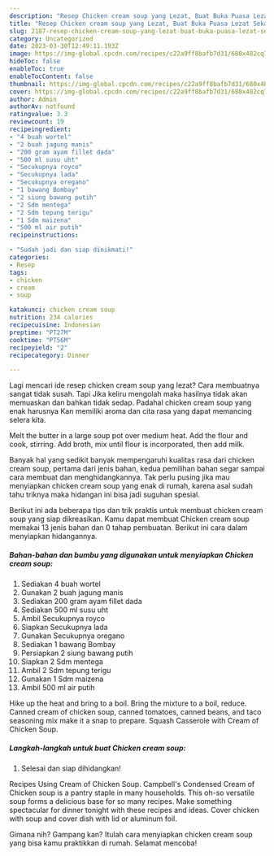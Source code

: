 ```yaml
---
description: "Resep Chicken cream soup yang Lezat, Buat Buka Puasa Lezat Sekali"
title: "Resep Chicken cream soup yang Lezat, Buat Buka Puasa Lezat Sekali"
slug: 2187-resep-chicken-cream-soup-yang-lezat-buat-buka-puasa-lezat-sekali
category: Uncategorized
date: 2023-03-30T12:49:11.193Z
image: https://img-global.cpcdn.com/recipes/c22a9ff8bafb7d31/680x482cq70/chicken-cream-soup-foto-resep-utama.jpg
hideToc: false
enableToc: true
enableTocContent: false
thumbnail: https://img-global.cpcdn.com/recipes/c22a9ff8bafb7d31/680x482cq70/chicken-cream-soup-foto-resep-utama.jpg
cover: https://img-global.cpcdn.com/recipes/c22a9ff8bafb7d31/680x482cq70/chicken-cream-soup-foto-resep-utama.jpg
author: Admin
authorAv: notfound
ratingvalue: 3.3
reviewcount: 19
recipeingredient:
- "4 buah wortel"
- "2 buah jagung manis"
- "200 gram ayam fillet dada"
- "500 ml susu uht"
- "Secukupnya royco"
- "Secukupnya lada"
- "Secukupnya oregano"
- "1 bawang Bombay"
- "2 siung bawang putih"
- "2 Sdm mentega"
- "2 Sdm tepung terigu"
- "1 Sdm maizena"
- "500 ml air putih"
recipeinstructions:

- "Sudah jadi dan siap dinikmati!"
categories:
- Resep
tags:
- chicken
- cream
- soup

katakunci: chicken cream soup 
nutrition: 234 calories
recipecuisine: Indonesian
preptime: "PT27M"
cooktime: "PT56M"
recipeyield: "2"
recipecategory: Dinner

---
```



Lagi mencari ide resep chicken cream soup yang lezat? Cara membuatnya sangat tidak susah. Tapi Jika keliru mengolah maka hasilnya tidak akan memuaskan dan bahkan tidak sedap. Padahal chicken cream soup yang enak harusnya Kan memiliki aroma dan cita rasa yang dapat memancing selera kita.


Melt the butter in a large soup pot over medium heat. Add the flour and cook, stirring. Add broth, mix until flour is incorporated, then add milk.

Banyak hal yang sedikit banyak mempengaruhi kualitas rasa dari chicken cream soup, pertama dari jenis bahan, kedua pemilihan bahan segar sampai cara membuat dan menghidangkannya. Tak perlu pusing jika mau menyiapkan chicken cream soup yang enak di rumah, karena asal sudah tahu triknya maka hidangan ini bisa jadi suguhan spesial.


Berikut ini ada beberapa tips dan trik praktis untuk membuat chicken cream soup yang siap dikreasikan. Kamu dapat membuat Chicken cream soup memakai 13 jenis bahan dan 0 tahap pembuatan. Berikut ini cara dalam menyiapkan hidangannya.

<!--inarticleads1-->

##### Bahan-bahan dan bumbu yang digunakan untuk menyiapkan Chicken cream soup:

1. Sediakan 4 buah wortel
1. Gunakan 2 buah jagung manis
1. Sediakan 200 gram ayam fillet dada
1. Sediakan 500 ml susu uht
1. Ambil Secukupnya royco
1. Siapkan Secukupnya lada
1. Gunakan Secukupnya oregano
1. Sediakan 1 bawang Bombay
1. Persiapkan 2 siung bawang putih
1. Siapkan 2 Sdm mentega
1. Ambil 2 Sdm tepung terigu
1. Gunakan 1 Sdm maizena
1. Ambil 500 ml air putih


Hike up the heat and bring to a boil. Bring the mixture to a boil, reduce. Canned cream of chicken soup, canned tomatoes, canned beans, and taco seasoning mix make it a snap to prepare. Squash Casserole with Cream of Chicken Soup. 

<!--inarticleads2-->

##### Langkah-langkah untuk buat Chicken cream soup:


1. Selesai dan siap dihidangkan!

Recipes Using Cream of Chicken Soup. Campbell&#39;s Condensed Cream of Chicken soup is a pantry staple in many households. This oh-so versatile soup forms a delicious base for so many recipes. Make something spectacular for dinner tonight with these recipes and ideas. Cover chicken with soup and cover dish with lid or aluminum foil. 

Gimana nih? Gampang kan? Itulah cara menyiapkan chicken cream soup yang bisa kamu praktikkan di rumah. Selamat mencoba!
